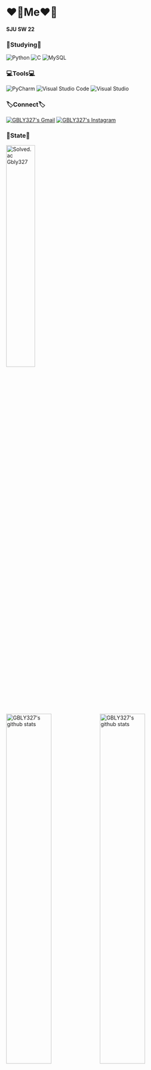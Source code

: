 <h1>❤️‍🔥Me❤️‍🔥</h1>
<h4>SJU SW 22</h4>

<h3>📝Studying📝</h3>
<img src="https://img.shields.io/badge/python-3670AB?style=for-the-badge&logo=python&style=flat&logoColor=ffdd54" alt="Python"> <img src="https://img.shields.io/badge/c-%2300599C.svg?style=for-the-badge&logo=c&style=flat&logoColor=white" alt="C"> <img src="https://img.shields.io/badge/MySQL-4479A1?style=for-the-badge&logo=mysql&style=flat&logoColor=white" alt="MySQL">

<h3>💻Tools💻</h3>
<img src="https://img.shields.io/badge/pycharm-143?style=for-the-badge&logo=pycharm&logoColor=black&color=black&style=flat&labelColor=green" alt="PyCharm"> <img src="https://img.shields.io/badge/Visual%20Studio%20Code-0078d7.svg?style=for-the-badge&logo=visual-studio-code&style=flat&logoColor=white" alt="Visual Studio Code"> <img src="https://img.shields.io/badge/Visual%20Studio-5C2D91.svg?style=for-the-badge&logo=visual-studio&style=flat&logoColor=white" alt="Visual Studio">

<h3>🏷️Connect🏷️</h3>
<a href="mailto:kimgunmin77@gmail.com"><img src="https://img.shields.io/badge/Gmail-D14836?style=for-the-badge&logo=gmail&style=flat&logoColor=white" alt="GBLY327's Gmail"></a> <a href="https://www.instagram.com/geon_bly327"><img src="https://img.shields.io/badge/Instagram-%23E4405F.svg?style=for-the-badge&logo=Instagram&style=social&logoColor=white&link=https://www.instagram.com/geon_bly327/" alt="GBLY327's Instagram"/></a>

<h3>📌State📌</h3>
<a href="https://solved.ac/profile/kimgunmin77"><img width="39%" src="http://mazassumnida.wtf/api/v2/generate_badge?boj=kimgunmin77" alt="Solved.ac Gbly327"/></a><br>
<img width="49%" src="https://github-readme-stats.vercel.app/api?username=GEONBLY327&show_icons=true&theme=panda" alt="GBLY327's github stats"> <img width="49%" src="https://github-readme-stats.vercel.app/api/top-langs/?username=GEONBLY327&layout=compact&theme=tokyonight&langs_count=6" alt="GBLY327's github stats"/>